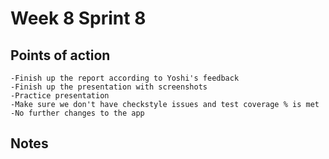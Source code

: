 # Week 8 Sprint 8

## Points of action

    -Finish up the report according to Yoshi's feedback
    -Finish up the presentation with screenshots
    -Practice presentation
    -Make sure we don't have checkstyle issues and test coverage % is met
    -No further changes to the app
        
## Notes